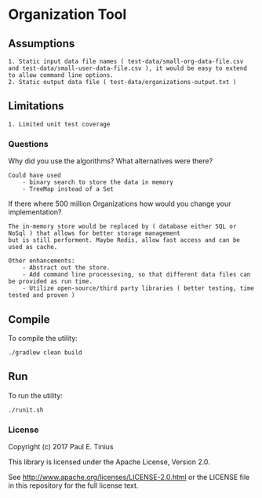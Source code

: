 # Organization Tool

## Assumptions
    1. Static input data file names ( test-data/small-org-data-file.csv and test-data/small-user-data-file.csv ), it would be easy to extend to allow command line options.
    2. Static output data file ( test-data/organizations-output.txt )

## Limitations

    1. Limited unit test coverage
 
### Questions 
Why did you use the algorithms? What alternatives were there?

```
Could have used
    - binary search to store the data in memory
    - TreeMap instead of a Set
```

If there where 500 million Organizations how would you change your implementation?

```
The in-memory store would be replaced by ( database either SQL or NoSql ) that allows for better storage management 
but is still performent. Maybe Redis, allow fast access and can be used as cache.

Other enhancements:
    - Abstract out the store.
    - Add command line processesing, so that different data files can be provided as run time.
    - Utilize open-source/third party libraries ( better testing, time tested and proven )
```

## Compile
To compile the utility:

`./gradlew clean build`

## Run
To run the utility:

`./runit.sh`

### License
Copyright (c) 2017 Paul E. Tinius

This library is licensed under the Apache License, Version 2.0.

See http://www.apache.org/licenses/LICENSE-2.0.html or the LICENSE file in this repository for the full license text.
